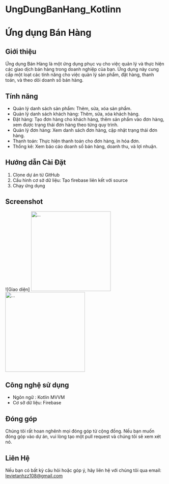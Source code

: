 # UngDungBanHang_Kotlinn
# Ứng dụng Bán Hàng

## Giới thiệu

Ứng dụng Bán Hàng là một ứng dụng phục vụ cho việc quản lý và thực hiện các giao dịch bán hàng trong doanh nghiệp của bạn. Ứng dụng này cung cấp một loạt các tính năng cho việc quản lý sản phẩm, đặt hàng, thanh toán, và theo dõi doanh số bán hàng.

## Tính năng

- Quản lý danh sách sản phẩm: Thêm, sửa, xóa sản phẩm.
- Quản lý danh sách khách hàng: Thêm, sửa, xóa khách hàng.
- Đặt hàng: Tạo đơn hàng cho khách hàng, thêm sản phẩm vào đơn hàng, xem được trạng thái đơn hàng theo từng quy trình.
- Quản lý đơn hàng: Xem danh sách đơn hàng, cập nhật trạng thái đơn hàng.
- Thanh toán: Thực hiện thanh toán cho đơn hàng, in hóa đơn.
- Thống kê: Xem báo cáo doanh số bán hàng, doanh thu, và lợi nhuận.

## Hướng dẫn Cài Đặt

1. Clone dự án từ GitHub
3. Cấu hình cơ sở dữ liệu: Tạo firebase liên kết với source
4. Chạy ứng dụng

## Screenshot

![Giao diện]
<img src="https://user-images.githubusercontent.com/105142161/283671716-47415597-b9ff-4ded-9801-e9359ea51af3.png" alt="..." width="250" />
<img src="https://user-images.githubusercontent.com/105142161/283671136-a1d46c59-84f2-4732-94d6-746e1f477ac5.png" alt="..." width="250" />

## Công nghệ sử dụng

- Ngôn ngữ : Kotlin MVVM
- Cơ sỡ dữ liệu: Firebase

## Đóng góp

Chúng tôi rất hoan nghênh mọi đóng góp từ cộng đồng. Nếu bạn muốn đóng góp vào dự án, vui lòng tạo một pull request và chúng tôi sẽ xem xét nó.

## Liên Hệ

Nếu bạn có bất kỳ câu hỏi hoặc góp ý, hãy liên hệ với chúng tôi qua email: levietanhzz108@gmail.com
